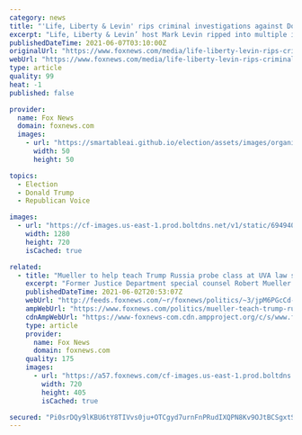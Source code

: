 ```yaml
---
category: news
title: "'Life, Liberty & Levin' rips criminal investigations against Donald Trump, says its like Soviet Russia"
excerpt: "Life, Liberty & Levin’ host Mark Levin ripped into multiple investigations into former President Donald Trump calling them “witch hunts” which are motivated by politics not justice."
publishedDateTime: 2021-06-07T03:10:00Z
originalUrl: "https://www.foxnews.com/media/life-liberty-levin-rips-criminal-investigations-against-donald-trump"
webUrl: "https://www.foxnews.com/media/life-liberty-levin-rips-criminal-investigations-against-donald-trump"
type: article
quality: 99
heat: -1
published: false

provider:
  name: Fox News
  domain: foxnews.com
  images:
    - url: "https://smartableai.github.io/election/assets/images/organizations/foxnews.com-50x50.jpg"
      width: 50
      height: 50

topics:
  - Election
  - Donald Trump
  - Republican Voice

images:
  - url: "https://cf-images.us-east-1.prod.boltdns.net/v1/static/694940094001/6a588ac8-15b5-426f-8dde-6f314e7631ee/a41250a4-56c8-42bf-8952-9e5cea70b5a4/1280x720/match/image.jpg"
    width: 1280
    height: 720
    isCached: true

related:
  - title: "Mueller to help teach Trump Russia probe class at UVA law school"
    excerpt: "Former Justice Department special counsel Robert Mueller will “share lessons” from his investigation into Russian interference in the 2016 election and alleged ties to the Trump campaign during an upcoming course at the University of Virginia, the school announced Wednesday."
    publishedDateTime: 2021-06-02T20:53:07Z
    webUrl: "http://feeds.foxnews.com/~r/foxnews/politics/~3/jpM6PGcCd-U/mueller-teach-trump-russia-probe-class-uva-law-school"
    ampWebUrl: "https://www.foxnews.com/politics/mueller-teach-trump-russia-probe-class-uva-law-school.amp"
    cdnAmpWebUrl: "https://www-foxnews-com.cdn.ampproject.org/c/s/www.foxnews.com/politics/mueller-teach-trump-russia-probe-class-uva-law-school.amp"
    type: article
    provider:
      name: Fox News
      domain: foxnews.com
    quality: 175
    images:
      - url: "https://a57.foxnews.com/cf-images.us-east-1.prod.boltdns.net/v1/static/694940094001/2c6ca071-d18f-4c33-a6cf-b378aa7ae25e/f77d9b3d-75cc-48bd-87b1-80edc87ee04e/1280x720/match/720/405/image.jpg?ve=1&tl=1"
        width: 720
        height: 405
        isCached: true

secured: "Pi0srDQy9lKBU6tY8TIVvs0ju+OTCgyd7urnFnPRudIXQPN8Kv9OJtBCSgxtSS/AKC7j47JugN8gKgDcGS03BL38Z7dU1wOxCgCBhXB0v09Mq1TQaxIQDqig2DCj49Y8aCdkhN9UizKrLFTpypjP/9miXAW7V0WxKQlFgPEMJZ+tWsNYCJHqCNCauDZWO6T3hyC4NA44CKahp8gZh3GiWR7pcNHSiU9FYrDTEYsXfgdtBeVgsYyQ1DW6cdRYekhJ7cH9o75FOkocI6UyUfxG3dvEInxEKRxjwYdmhJS4/AuOZick9NHgQwG77G7ohJxmLj0H81ecG5PbFlKf4wMh8+2EOPEKBEyJP5XWNN6cU8A=;CC7FeNRuEH8Km4vQ0RvJ/A=="
---
```


